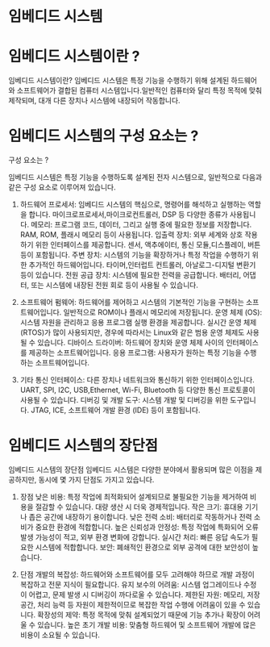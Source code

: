 # 임베디드 시스템

# 임베디드 시스템이란 ? 

임베디드 시스템이란?
임베디드 시스템은 특정 기능을 수행하기 위해 설계된 하드웨어와 소프트웨어가 결합된 컴퓨터 시스템입니다.일반적인 컴퓨터와 달리 특정 목적에 맞춰 제작되며, 대개 다른 장치나 시스템에 내장되어 작동합니다.

# 임베디드 시스템의 구성 요소는 ? 

구성 요소는 ? 

임베디드 시스템은 특정 기능을 수행하도록 설계된 전자 시스템으로, 일반적으로 다음과 같은 구성 요소로 이루어져 있습니다.

1. 하드웨어
프로세서: 임베디드 시스템의 핵심으로, 명령어를 해석하고 실행하는 역할을 합니다. 마이크로프로세서,마이크로컨트롤러, DSP 등 다양한 종류가 사용됩니다.
메모리: 프로그램 코드, 데이터, 그리고 실행 중에 필요한 정보를 저장합니다. RAM, ROM, 플래시 메모리 등이 사용됩니다.
입출력 장치: 외부 세계와 상호 작용하기 위한 인터페이스를 제공합니다. 센서, 액추에이터, 통신 모듈,디스플레이, 버튼 등이 포함됩니다.
주변 장치: 시스템의 기능을 확장하거나 특정 작업을 수행하기 위한 추가적인 하드웨어입니다. 타이머,인터럽트 컨트롤러, 아날로그-디지털 변환기 등이 있습니다.
전원 공급 장치: 시스템에 필요한 전력을 공급합니다. 배터리, 어댑터, 또는 시스템에 내장된 전원 회로 등이 사용될 수 있습니다.

3. 소프트웨어
펌웨어: 하드웨어를 제어하고 시스템의 기본적인 기능을 구현하는 소프트웨어입니다. 일반적으로 ROM이나 플래시 메모리에 저장됩니다.
운영 체제 (OS): 시스템 자원을 관리하고 응용 프로그램 실행 환경을 제공합니다. 실시간 운영 체제 (RTOS)가 많이 사용되지만, 경우에 따라서는 Linux와 같은 범용 운영 체제도 사용될 수 있습니다.
디바이스 드라이버: 하드웨어 장치와 운영 체제 사이의 인터페이스를 제공하는 소프트웨어입니다.
응용 프로그램: 사용자가 원하는 특정 기능을 수행하는 소프트웨어입니다.

5. 기타
통신 인터페이스: 다른 장치나 네트워크와 통신하기 위한 인터페이스입니다. UART, SPI, I2C, USB,Ethernet, Wi-Fi, Bluetooth 등 다양한 통신 프로토콜이 사용될 수 있습니다.
디버깅 및 개발 도구: 시스템 개발 및 디버깅을 위한 도구입니다. JTAG, ICE, 소프트웨어 개발 환경 (IDE) 등이 포함됩니다.

# 임베디드 시스템의 장단점 

임베디드 시스템의 장단점
임베디드 시스템은 다양한 분야에서 활용되며 많은 이점을 제공하지만, 동시에 몇 가지 단점도 가지고 있습니다.

1. 장점
낮은 비용: 특정 작업에 최적화되어 설계되므로 불필요한 기능을 제거하여 비용을 절감할 수 있습니다. 대량 생산 시 더욱 경제적입니다.
작은 크기: 휴대용 기기나 좁은 공간에 내장하기 용이합니다.
낮은 전력 소비: 배터리로 작동하거나 전력 소비가 중요한 환경에 적합합니다.
높은 신뢰성과 안정성: 특정 작업에 특화되어 오류 발생 가능성이 적고, 외부 환경 변화에 강합니다.
실시간 처리: 빠른 응답 속도가 필요한 시스템에 적합합니다.
보안: 폐쇄적인 환경으로 외부 공격에 대한 보안성이 높습니다.

2. 단점
개발의 복잡성: 하드웨어와 소프트웨어를 모두 고려해야 하므로 개발 과정이 복잡하고 전문 지식이 필요합니다.
유지 보수의 어려움: 시스템 업그레이드나 수정이 어렵고, 문제 발생 시 디버깅이 까다로울 수 있습니다.
제한된 자원: 메모리, 저장 공간, 처리 능력 등 자원이 제한적이므로 복잡한 작업 수행에 어려움이 있을 수 있습니다.
확장성의 제약: 특정 목적에 맞춰 설계되었기 때문에 기능 추가나 확장이 어려울 수 있습니다.
높은 초기 개발 비용: 맞춤형 하드웨어 및 소프트웨어 개발에 많은 비용이 소요될 수 있습니다.

